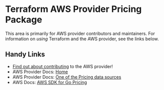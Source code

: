 # Terraform AWS Provider Pricing Package

This area is primarily for AWS provider contributors and maintainers. For information on _using_ Terraform and the AWS provider, see the links below.


## Handy Links

* [Find out about contributing](https://hashicorp.github.io/terraform-provider-aws/#contribute) to the AWS provider!
* AWS Provider Docs: [Home](https://registry.terraform.io/providers/hashicorp/aws/latest/docs)
* AWS Provider Docs: [One of the Pricing data sources](https://registry.terraform.io/providers/hashicorp/aws/latest/docs/data-sources/pricing_product)
* AWS Docs: [AWS SDK for Go Pricing](https://docs.aws.amazon.com/sdk-for-go/api/service/pricing/)
